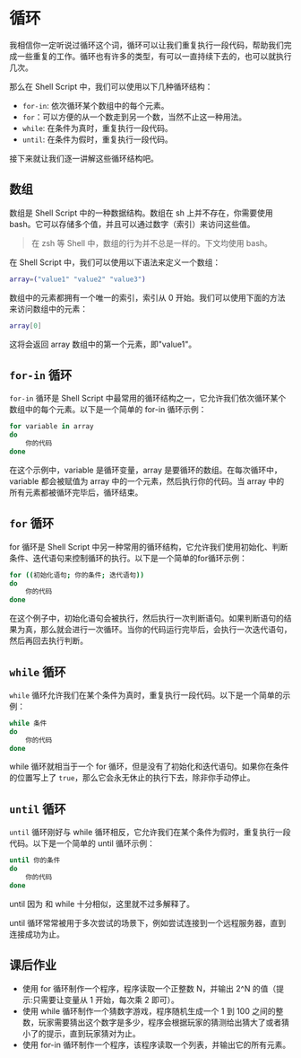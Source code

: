 # 循环

我相信你一定听说过循环这个词，循环可以让我们重复执行一段代码，帮助我们完成一些重复的工作。循环也有许多的类型，有可以一直持续下去的，也可以就执行几次。

那么在 Shell Script 中，我们可以使用以下几种循环结构：

- `for-in`: 依次循环某个数组中的每个元素。
- `for`：可以方便的从一个数走到另一个数，当然不止这一种用法。
- `while`: 在条件为真时，重复执行一段代码。
- `until`: 在条件为假时，重复执行一段代码。

接下来就让我们逐一讲解这些循环结构吧。

## 数组

数组是 Shell Script 中的一种数据结构。数组在 sh 上并不存在，你需要使用 bash。它可以存储多个值，并且可以通过数字（索引）来访问这些值。

> 在 zsh 等 Shell 中，数组的行为并不总是一样的。下文均使用 bash。

在 Shell Script 中，我们可以使用以下语法来定义一个数组：

```bash
array=("value1" "value2" "value3")
```

数组中的元素都拥有一个唯一的索引，索引从 0 开始。我们可以使用下面的方法来访问数组中的元素：

```bash
array[0]
```

这将会返回 array 数组中的第一个元素，即"value1"。

## `for-in` 循环

`for-in` 循环是 Shell Script 中最常用的循环结构之一，它允许我们依次循环某个数组中的每个元素。以下是一个简单的 for-in 循环示例：

```bash
for variable in array
do
    你的代码
done
```

在这个示例中，variable 是循环变量，array 是要循环的数组。在每次循环中，variable 都会被赋值为 array 中的一个元素，然后执行你的代码。当 array 中的所有元素都被循环完毕后，循环结束。

## `for` 循环

for 循环是 Shell Script 中另一种常用的循环结构，它允许我们使用初始化、判断条件、迭代语句来控制循环的执行。以下是一个简单的for循环示例：

```bash
for ((初始化语句; 你的条件; 迭代语句))
do
    你的代码
done
```

在这个例子中，初始化语句会被执行，然后执行一次判断语句。如果判断语句的结果为真，那么就会进行一次循环。当你的代码运行完毕后，会执行一次迭代语句，然后再回去执行判断。

## `while` 循环

`while` 循环允许我们在某个条件为真时，重复执行一段代码。以下是一个简单的示例：

```bash
while 条件
do
    你的代码
done
```

while 循环就相当于一个 for 循环，但是没有了初始化和迭代语句。如果你在条件的位置写上了 `true`，那么它会永无休止的执行下去，除非你手动停止。

## `until` 循环

`until` 循环刚好与 while 循环相反，它允许我们在某个条件为假时，重复执行一段代码。以下是一个简单的 until 循环示例：

```bash
until 你的条件
do
    你的代码
done
```

until 因为 和 while 十分相似，这里就不过多解释了。

until 循环常常被用于多次尝试的场景下，例如尝试连接到一个远程服务器，直到连接成功为止。

## 课后作业

- 使用 for 循环制作一个程序，程序读取一个正整数 N，并输出 2^N 的值（提示:只需要让变量从 1 开始，每次乘 2 即可）。
- 使用 while 循环制作一个猜数字游戏，程序随机生成一个 1 到 100 之间的整数，玩家需要猜出这个数字是多少，程序会根据玩家的猜测给出猜大了或者猜小了的提示，直到玩家猜对为止。
- 使用 for-in 循环制作一个程序，该程序读取一个列表，并输出它的所有元素。
